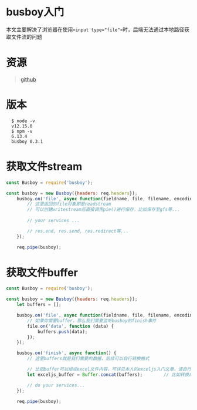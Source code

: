 # busboy入门
本文主要解决了浏览器在使用`<input type="file">`时，后端无法通过本地路径获取文件流的问题

# 资源
>[github](https://github.com/mscdex/busboy)

# 版本
```shell
  $ node -v
  v12.15.0
  $ npm -v
  6.13.4
  busboy 0.3.1
```

# 获取文件stream
```javascript
const Busboy = require('busboy');

const busboy = new Busboy({headers: req.headers});
    busboy.on('file', async function(fieldname, file, filename, encoding, mimetype) {
        // 这里返回的file对象即是readstream
        // 可以创建writestream后直接调用pie()进行保存，比如保存至gfs等...
        
        // your services ...

        // res.end, res.send, res.redirect等...
    });

    req.pipe(busboy);
```

# 获取文件buffer
```javascript
const Busboy = require('busboy');

const busboy = new Busboy({headers: req.headers});
    let buffers = [];

    busboy.on('file', async function(fieldname, file, filename, encoding, mimetype) {
        // 如果你需要buffer，那么我们需要监听busboy的finish事件
        file.on('data', function (data) {
            buffers.push(data);
        });
    });

    busboy.on('finish', async function() {
        // 这里buffers就是我们需要的数据，后续可以自行转换格式

        // 比如buffer可以组成excel文件内容，可详见本人的exceljs入门文章，请自行查找
        let exceljs_buffer = Buffer.concat(buffers);        // 比如转换成exceljs需要的buffer形式

        // do your services...
    });

    req.pipe(busboy);
```
